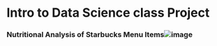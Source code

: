 # Intro to Data Science class Project
### Nutritional Analysis of Starbucks Menu Items![image](https://github.com/lbu0413/ds_class_project/assets/66400448/ae88d0bf-f801-4701-9409-8392cf1bde6d)
